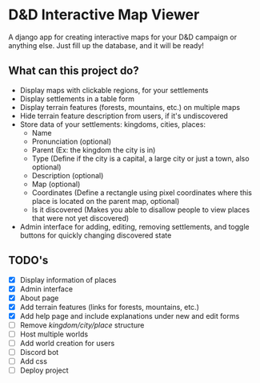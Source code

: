 # D&D Interactive Map Viewer

A django app for creating interactive maps for your D&D campaign or anything else. 
Just fill up the database, and it will be ready!

## What can this project do?

 - Display maps with clickable regions, for your settlements
 - Display settlements in a table form
 - Display terrain features (forests, mountains, etc.) on multiple maps
 - Hide terrain feature description from users, if it's undiscovered
 - Store data of your settlements: kingdoms, cities, places:
   - Name
   - Pronunciation (optional)
   - Parent (Ex: the kingdom the city is in)
   - Type (Define if the city is a capital, a large city or just a town, also optional)
   - Description (optional)
   - Map (optional)
   - Coordinates (Define a rectangle using pixel coordinates where this place is located on the parent map, optional)
   - Is it discovered (Makes you able to disallow people to view places that were not yet discovered)
 - Admin interface for adding, editing, removing settlements, and toggle buttons for quickly changing discovered state


## TODO's

- [X] Display information of places 
- [X] Admin interface
- [X] About page
- [X] Add terrain features (links for forests, mountains, etc.)
- [X] Add help page and include explanations under new and edit forms
- [ ] Remove *kingdom/city/place* structure
- [ ] Host multiple worlds
- [ ] Add world creation for users
- [ ] Discord bot
- [ ] Add css
- [ ] Deploy project
